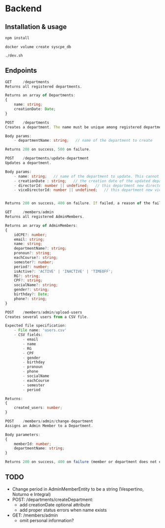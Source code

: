 # Backend
## Installation & usage
```bash
npm install
```
```
docker volume create syscpe_db
```
```
./dev.sh
```

## Endpoints
```ts
GET     /departments
Returns all registered departments.

Returns an array of Departments:
{
    name: string;
    creationDate: Date;
}
```

```ts
POST    /departments
Creates a department. The name must be unique among registered departments.

Body params:
    - departmentName: string;   // name of the department to create

Returns 200 on success, 500 on failure.
```

```ts
POST    /departments/update-department
Updates a department. 

Body params:
    - name: string;   // name of the department to update. This cannot be updated.
    - creationDate : string;   // the creation date of the updated department.
    - directorId: number || undefined;   // this department new director's IDCPE. Is optional
    - viceDirectorId: number || undefined;   // this department new vice-director's IDCPE. Is optional


Returns 200 on success, 400 on failure. If failed, a reason of the failure is included in the response body.
```

```ts
GET     /members/admin
Returns all registered AdminMembers.

Returns an array of AdminMembers:
{
    idCPE?: number;
    email: string;
    name: string;
    departmentName?: string;
    pronoun?: string;
    eachCourse?: string;
    semester?: number;
    period?: number;
    isActive?: 'ACTIVE' | 'INACTIVE' | 'TIMEOFF';
    RG?: string;
    CPF?: string;
    socialName?: string;
    gender?: string;
    birthday?: Date;
    phone?: string;
}
```

```ts
POST    /members/admin/upload-users
Creates several users from a CSV file.

Expected file specification:
    - File name: 'users.csv'
    - CSV fields:
        - email
        - name
        - RG
        - CPF
        - gender
        - birthday
        - pronoun
        - phone
        - socialName
        - eachCourse
        - semester
        - period

Returns:
{
    created_users: number;
}
```

```ts
POST    /members/admin/change-department
Assigns an Admin Member to a Department.

Body parameters:
{
    memberId: number;
    departmentName: string;
}

Returns 200 on success, 400 on failure (member or department does not exist).
```

## TODO
- Change period in AdminMemberEntity to be a string (Vespertino, Noturno e Integral)
- POST: /departments/createDepartment:
    - add creationDate optional attribute
    - add proper status errors when name exists
- GET: /members/admin
    - omit personal information?